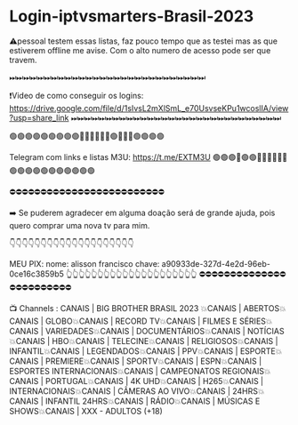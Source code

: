 # Login-iptvsmarters-Brasil-2023

⚠️pessoal testem essas listas, faz pouco tempo que as testei mas as que estiverem offline me avise. Com o alto numero de acesso pode ser que travem.

⏭⏭⏭⏭⏭⏭⏭⏭⏭⏭⏭⏭⏭⏭⏭⏭⏭⏭⏭⏭⏭⏭⏭⏭⏭⏭⏭⏭

❗Video de como conseguir os logins:
https://drive.google.com/file/d/1sIvsL2mXlSmL_e70UsvseKPu1wcoslIA/view?usp=share_link
⏭⏭⏭⏭⏭⏭⏭⏭⏭⏭⏭⏭⏭⏭⏭⏭⏭⏭⏭⏭⏭⏭⏭⏭⏭⏭⏭⏭⏭⏭

🟢🟢🟢🟢🟢🟢🟢🟢🟢🔵🔵🔵🔵🔵🔵🟢🔵🔵🔵🟢🟢🟢🟢

Telegram com links e listas M3U:
https://t.me/EXTM3U
🟢🟢🟢🔵🟢🟢🔵🔵🔵🔵🔵🔵🟢🟢🟢🟢🟢🟢🟢🟢🟢🟢🟢

⛔⛔⛔⛔⛔⛔⛔⛔⛔⛔⛔⛔⛔⛔⛔⛔⛔⛔⛔⛔⛔⛔⛔⛔⛔

➡️ Se puderem agradecer em alguma doação será de grande ajuda,
pois quero comprar uma nova tv para mim.

👇👇👇👇👇👇👇👇👇👇👇👇👇👇👇👇👇👇👇👇

MEU PIX:
nome: alisson francisco
chave: a90933de-327d-4e2d-96eb-0ce16c3859b5
👆👆👆👆👆👆👆👆👆👆👆👆👆👆👆👆👆👆👆👆👆
⛔⛔⛔⛔⛔⛔⛔⛔⛔⛔⛔⛔⛔⛔⛔⛔⛔⛔⛔⛔⛔⛔⛔⛔

📺 Channels : CANAIS | BIG BROTHER BRASIL 2023
💥CANAIS | ABERTOS💥CANAIS | GLOBO💥CANAIS
| RECORD TV💥CANAIS | FILMES E SÉRIES💥CANAIS 
| VARIEDADES💥CANAIS | DOCUMENTÁRIOS💥CANAIS 
| NOTÍCIAS 💥CANAIS | HBO💥CANAIS 
| TELECINE💥CANAIS | RELIGIOSOS💥CANAIS
| INFANTIL💥CANAIS | LEGENDADOS💥CANAIS 
| PPV💥CANAIS | ESPORTE💥CANAIS 
| PREMIERE💥CANAIS | 
SPORTV💥CANAIS | 
ESPN💥CANAIS | ESPORTES INTERNACIONAIS💥CANAIS |
CAMPEONATOS REGIONAIS💥CANAIS | PORTUGAL💥CANAIS |
4K UHD💥CANAIS | H265💥CANAIS | INTERNACIONAIS💥CANAIS
| CÂMERAS AO VIVO💥CANAIS | 24HRS💥CANAIS | 
INFANTIL 24HRS💥CANAIS | RÁDIO💥CANAIS
| MÚSICAS E SHOWS💥CANAIS | XXX - ADULTOS (+18)
